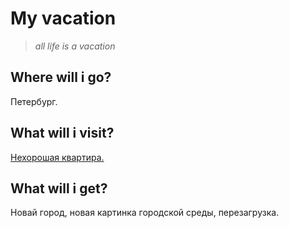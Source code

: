 # My vacation

> *all life is a vacation* 
>

## Where will i go?

Петербург.

## What will i visit?

[Нехорошая квартира.](https://yandex.ru/maps/-/CCUJZIcN1A)

## What will i get?

Новай город, новая картинка городской среды, перезагрузка.